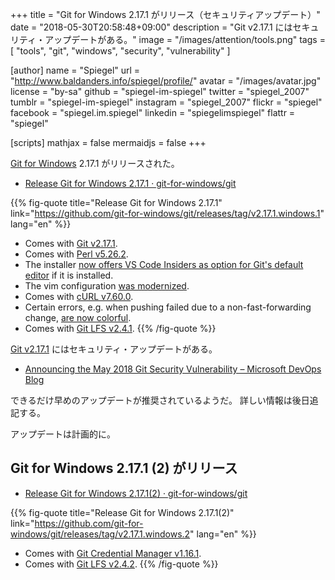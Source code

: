 +++
title = "Git for Windows 2.17.1 がリリース（セキュリティアップデート）"
date = "2018-05-30T20:58:48+09:00"
description = "Git v2.17.1 にはセキュリティ・アップデートがある。"
image = "/images/attention/tools.png"
tags  = [ "tools", "git", "windows", "security", "vulnerability" ]

[author]
  name      = "Spiegel"
  url       = "http://www.baldanders.info/spiegel/profile/"
  avatar    = "/images/avatar.jpg"
  license   = "by-sa"
  github    = "spiegel-im-spiegel"
  twitter   = "spiegel_2007"
  tumblr    = "spiegel-im-spiegel"
  instagram = "spiegel_2007"
  flickr    = "spiegel"
  facebook  = "spiegel.im.spiegel"
  linkedin  = "spiegelimspiegel"
  flattr    = "spiegel"

[scripts]
  mathjax = false
  mermaidjs = false
+++

[Git for Windows] 2.17.1 がリリースされた。

- [Release Git for Windows 2.17.1 · git-for-windows/git](https://github.com/git-for-windows/git/releases/tag/v2.17.1.windows.1)

{{% fig-quote title="Release Git for Windows 2.17.1" link="https://github.com/git-for-windows/git/releases/tag/v2.17.1.windows.1" lang="en" %}}
- Comes with [Git v2.17.1](https://github.com/git/git/blob/v2.17.1/Documentation/RelNotes/2.17.1.txt).
- Comes with [Perl v5.26.2](http://search.cpan.org/dist/perl-5.26.2/pod/perldelta.pod).
- The installer [now offers VS Code Insiders as option for Git's default editor](https://github.com/git-for-windows/build-extra/pull/181) if it is installed.
- The vim configuration [was modernized](https://github.com/git-for-windows/build-extra/pull/181).
- Comes with [cURL v7.60.0](https://curl.haxx.se/changes.html#7_60_0).
- Certain errors, e.g. when pushing failed due to a non-fast-forwarding change, [are now colorful](https://github.com/git-for-windows/git/pull/1429).
- Comes with [Git LFS v2.4.1](https://github.com/git-lfs/git-lfs/releases/tag/v2.4.1).
{{% /fig-quote %}}

[Git v2.17.1](https://github.com/git/git/blob/v2.17.1/Documentation/RelNotes/2.17.1.txt) にはセキュリティ・アップデートがある。

- [Announcing the May 2018 Git Security Vulnerability – Microsoft DevOps Blog](https://blogs.msdn.microsoft.com/devops/2018/05/29/announcing-the-may-2018-git-security-vulnerability/)

できるだけ早めのアップデートが推奨されているようだ。
詳しい情報は後日追記する。

アップデートは計画的に。

## Git for Windows 2.17.1 (2) がリリース

- [Release Git for Windows 2.17.1(2) · git-for-windows/git](https://github.com/git-for-windows/git/releases/tag/v2.17.1.windows.2)

{{% fig-quote title="Release Git for Windows 2.17.1(2)" link="https://github.com/git-for-windows/git/releases/tag/v2.17.1.windows.2" lang="en" %}}
- Comes with [Git Credential Manager v1.16.1](https://github.com/Microsoft/Git-Credential-Manager-for-Windows/releases/tag/v1.16.1).
- Comes with [Git LFS v2.4.2](https://github.com/git-lfs/git-lfs/releases/tag/v2.4.2).
{{% /fig-quote %}}

[Git for Windows]: https://gitforwindows.org/
